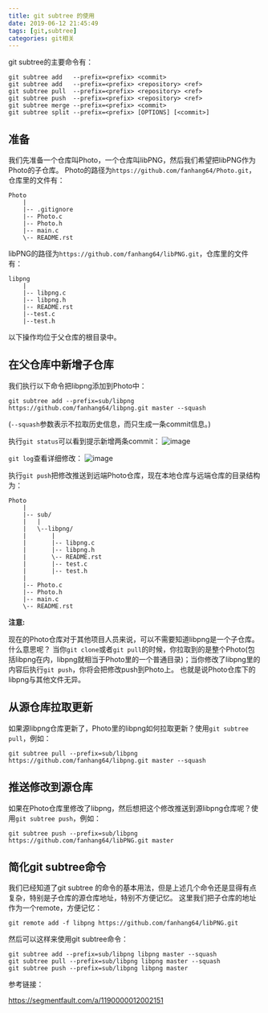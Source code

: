 ```yaml
---
title: git subtree 的使用
date: 2019-06-12 21:45:49
tags: [git,subtree]
categories: git相关
---
```




git subtree的主要命令有：

```
git subtree add   --prefix=<prefix> <commit>
git subtree add   --prefix=<prefix> <repository> <ref>
git subtree pull  --prefix=<prefix> <repository> <ref>
git subtree push  --prefix=<prefix> <repository> <ref>
git subtree merge --prefix=<prefix> <commit>
git subtree split --prefix=<prefix> [OPTIONS] [<commit>]
```

## 准备

我们先准备一个仓库叫Photo，一个仓库叫libPNG，然后我们希望把libPNG作为Photo的子仓库。
Photo的路径为`https://github.com/fanhang64/Photo.git`，仓库里的文件有：

```
Photo
	|
    |-- .gitignore
    |-- Photo.c
    |-- Photo.h
    |-- main.c
    \-- README.rst
```

<!--more-->

libPNG的路径为`https://github.com/fanhang64/libPNG.git`，仓库里的文件有：

```
libpng
    |
    |-- libpng.c
    |-- libpng.h
    |-- README.rst
    |--test.c
    |--test.h
```



以下操作均位于父仓库的根目录中。

## 在父仓库中新增子仓库

我们执行以下命令把libpng添加到Photo中：

```
git subtree add --prefix=sub/libpng https://github.com/fanhang64/libpng.git master --squash
```

(`--squash`参数表示不拉取历史信息，而只生成一条commit信息。)

执行`git status`可以看到提示新增两条commit：
![image](https://s2.ax1x.com/2019/06/12/VWn2Ss.png)

`git log`查看详细修改：
![image](https://s2.ax1x.com/2019/06/12/VWuZ0f.png)

执行`git push`把修改推送到远端Photo仓库，现在本地仓库与远端仓库的目录结构为：

```
Photo
    |
    |-- sub/
    |   |
    |   \--libpng/
    |       |
    |       |-- libpng.c
    |       |-- libpng.h
    |       \-- README.rst
    |		|-- test.c
    |		|-- test.h
    |
    |-- Photo.c
    |-- Photo.h
    |-- main.c
    \-- README.rst
```

**注意:**

现在的Photo仓库对于其他项目人员来说，可以不需要知道libpng是一个子仓库。什么意思呢？
当你`git clone`或者`git pull`的时候，你拉取到的是整个Photo(包括libpng在内，libpng就相当于Photo里的一个普通目录)；当你修改了libpng里的内容后执行`git push`，你将会把修改push到Photo上。
也就是说Photo仓库下的libpng与其他文件无异。

## 从源仓库拉取更新

如果源libpng仓库更新了，Photo里的libpng如何拉取更新？使用`git subtree pull`，例如：

```
git subtree pull --prefix=sub/libpng https://github.com/fanhang64/libpng.git master --squash
```

## 推送修改到源仓库

如果在Photo仓库里修改了libpng，然后想把这个修改推送到源libpng仓库呢？使用`git subtree push`，例如：

```
git subtree push --prefix=sub/libpng https://github.com/fanhang64/libPNG.git master
```

## 简化git subtree命令

我们已经知道了git subtree 的命令的基本用法，但是上述几个命令还是显得有点复杂，特别是子仓库的源仓库地址，特别不方便记忆。
这里我们把子仓库的地址作为一个remote，方便记忆：

```
git remote add -f libpng https://github.com/fanhang64/libPNG.git
```

然后可以这样来使用git subtree命令：

```
git subtree add --prefix=sub/libpng libpng master --squash
git subtree pull --prefix=sub/libpng libpng master --squash
git subtree push --prefix=sub/libpng libpng master
```



参考链接：

<https://segmentfault.com/a/1190000012002151>